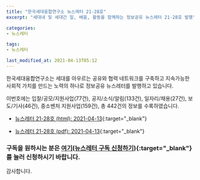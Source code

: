 ```yaml
---
title: "한국세대융합연구소 뉴스레터 21-28호"
excerpt: "세대내 및 세대간 일, 배움, 활동을 함께하는 정보공유 뉴스레터 21-28호 발행" 

categories:
- 뉴스레터

tags:
- 뉴스레터

last_modified_at: 2021-04-13T05:12
---
```


한국세대융합연구소는 세대를 아우르는 공유와 협력 네트워크를 구축하고 지속가능한 사회적 가치를 만드는 노력의 하나로 정보공유 뉴스레터를 발행하고 있습니다.

이번호에는 입찰/공모/지원사업(77건), 공지/소식/알림(133건), 일자리/채용(27건), 보도/기사(46건), 중소벤처 지원사업(159건), 총 442건의 정보를 수록하였습니다.

* [뉴스레터 21-28호 (html): 2021-04-13](https://gcrcenter.github.io/assets/htmls/gcrc_news_letter_20210413.html){:target="_blank"}

* [뉴스레터 21-28호 (pdf): 2021-04-13](https://gcrcenter.github.io/assets/pdfs/news_letter_20210413.pdf){:target="_blank"}


### 구독을 원하시는 분은 [여기(뉴스레터 구독 신청하기)](https://forms.gle/MJ5gVHCdunBXXWVB7){:target="_blank"} 를 눌러 신청하시기 바랍니다.


감사합니다.